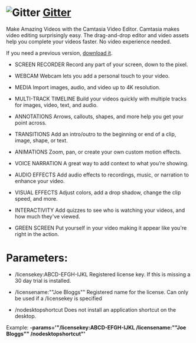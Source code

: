 # ![Gitter](https://cdn.rawgit.com/pauby/ChocoPackages/30a80e4c/icons/gitter.png "Gitter Logo") [Gitter](https://chocolatey.org/packages/gitter)

Make Amazing Videos with the Camtasia Video Editor.
Camtasia makes video editing surprisingly easy. The drag-and-drop editor and video assets help you complete your videos faster. No video experience needed.

If you need a previous version, [download it](https://www.techsmith.com/download/oldversions).       

* SCREEN RECORDER
 Record any part of your screen, down to the pixel.

* WEBCAM
 Webcam lets you add a personal touch to your video.

* MEDIA
 Import images, audio, and video up to 4K resolution.

* MULTI-TRACK TIMELINE
 Build your videos quickly with multiple tracks for images, video, text, and audio.

* ANNOTATIONS
 Arrows, callouts, shapes, and more help you get your point across.

* TRANSITIONS
 Add an intro/outro to the beginning or end of a clip, image, shape, or text.

* ANIMATIONS
 Zoom, pan, or create your own custom motion effects.

* VOICE NARRATION
 A great way to add context to what you’re showing.

* AUDIO EFFECTS
 Add audio effects to recordings, music, or narration to enhance your video.

* VISUAL EFFECTS
 Adjust colors, add a drop shadow, change the clip speed, and more.

* INTERACTIVITY
 Add quizzes to see who is watching your videos, and how much they've viewed.

* GREEN SCREEN
 Put yourself in your video making it appear like you're right in the action.

# Parameters:

* /licensekey:ABCD-EFGH-IJKL
 Registered license key. If this is missing a 30 day trial is installed.

* /licensename:""Joe Bloggs""
 Registered name for the license. Can only be used if a /licensekey is specified

* /nodesktopshortcut
 Does not install an application shortcut on the desktop.

Example: **-params='"/licensekey:ABCD-EFGH-IJKL /licensename:""Joe Bloggs"" /nodesktopshortcut"'**
